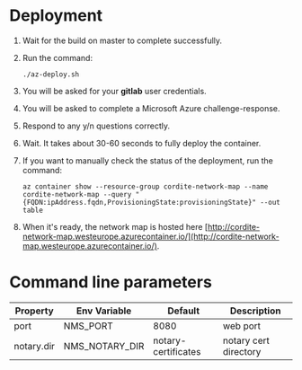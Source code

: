 # Deployment

1. Wait for the build on master to complete successfully.
2. Run the command:

    ```
    ./az-deploy.sh
    ```
3. You will be asked for your **gitlab** user credentials.
4. You will be asked to complete a Microsoft Azure challenge-response.
5. Respond to any y/n questions correctly.
6. Wait. It takes about 30-60 seconds to fully deploy the container.
7. If you want to manually check the status of the deployment, run the command: <br>

    ```
    az container show --resource-group cordite-network-map --name cordite-network-map --query "{FQDN:ipAddress.fqdn,ProvisioningState:provisioningState}" --out table
    ```
8. When it's ready, the network map is hosted here [http://cordite-network-map.westeurope.azurecontainer.io/](http://cordite-network-map.westeurope.azurecontainer.io/).

# Command line parameters

| Property   | Env Variable   | Default             | Description           |
| ---------- | -------------- | ------------------- | --------------------- |
| port       | NMS_PORT       | 8080                | web port              |
| notary.dir | NMS_NOTARY_DIR | notary-certificates | notary cert directory |

